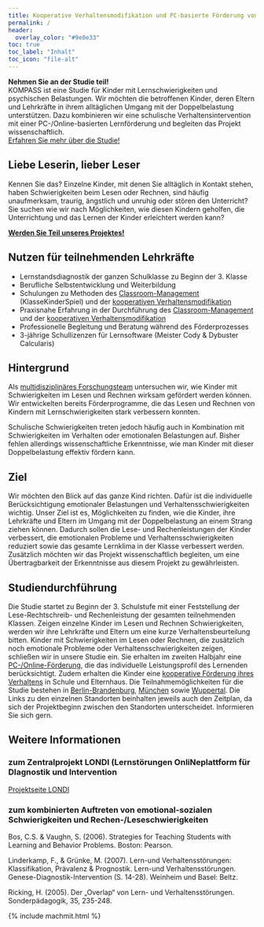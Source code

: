 ```yaml
---
title: Kooperative Verhaltensmodifikation und PC-basierte Förderung von Verhaltensauffälligkeiten und Schulschwierigkeiten
permalink: /
header:
  overlay_color: "#9e0e33"
toc: true
toc_label: "Inhalt"
toc_icon: "file-alt"
---
```


<aside class="notice--primary">
  <strong> Nehmen Sie an der Studie teil!</strong>
  <br> KOMPASS ist eine Studie für Kinder mit Lernschwierigkeiten und psychischen Belastungen. Wir möchten die betroffenen Kinder, deren Eltern und Lehrkräfte in ihrem alltäglichen Umgang mit der Doppelbelastung unterstützen.
  Dazu kombinieren wir eine schulische Verhaltensintervention mit einer PC-/Online-basierten Lernförderung und begleiten das Projekt wissenschaftlich.
  <br> <a href="{{ '/ueber-die-studie/' | absolute_url }}">Erfahren Sie mehr über die Studie! </a>
</aside>

## Liebe Leserin, lieber Leser
Kennen Sie das? Einzelne Kinder, mit denen Sie alltäglich in Kontakt stehen, haben Schwierigkeiten beim Lesen oder Rechnen, sind häufig unaufmerksam, traurig, ängstlich und unruhig oder stören den Unterricht?
Sie suchen wie wir nach Möglichkeiten, wie diesen Kindern geholfen, die Unterrichtung und das Lernen der Kinder erleichtert werden kann?  

<aside class="notice--info">
  <strong>
    <a href="{{ '/team/' | absolute_url }}">Werden Sie Teil unseres Projektes!</a>
  </strong>
</aside>

## Nutzen für teilnehmenden Lehrkräfte
-	Lernstandsdiagnostik der ganzen Schulklasse zu Beginn der 3. Klasse
- Berufliche Selbstentwicklung und Weiterbildung
- Schulungen zu Methoden des [Classroom-Management](http://www.kompass-forschung.de/ueber-die-studie/interventionen/#ii-pc-gest%C3%BCtzte-f%C3%B6rderung-der-schulischen-leistungsschw%C3%A4chen) (KlasseKinderSpiel) und der [kooperativen Verhaltensmodifikation](http://www.kompass-forschung.de/ueber-die-studie/interventionen/#ii-pc-gest%C3%BCtzte-f%C3%B6rderung-der-schulischen-leistungsschw%C3%A4chen)
- Praxisnahe Erfahrung in der Durchführung des [Classroom-Management](http://www.kompass-forschung.de/ueber-die-studie/interventionen/#ii-pc-gest%C3%BCtzte-f%C3%B6rderung-der-schulischen-leistungsschw%C3%A4chen) und der [kooperativen Verhaltensmodifikation](http://www.kompass-forschung.de/ueber-die-studie/interventionen/#ii-pc-gest%C3%BCtzte-f%C3%B6rderung-der-schulischen-leistungsschw%C3%A4chen)
- Professionelle Begleitung und Beratung während des Förderprozesses
- 3-jährige Schullizenzen für Lernsoftware (Meister Cody & Dybuster Calcularis)

## Hintergrund
Als [multidisziplinäres Forschungsteam](http://www.kompass-forschung.de/team/) untersuchen wir, wie Kinder mit Schwierigkeiten im Lesen und Rechnen wirksam gefördert werden können. Wir entwickelten bereits Förderprogramme, die das Lesen und Rechnen von Kindern mit Lernschwierigkeiten stark verbessern konnten. 

Schulische Schwierigkeiten treten jedoch häufig auch in Kombination mit Schwierigkeiten im Verhalten oder emotionalen Belastungen auf. Bisher fehlen allerdings wissenschaftliche Erkenntnisse, wie man Kinder mit dieser Doppelbelastung effektiv fördern kann.

## Ziel
Wir möchten den Blick auf das ganze Kind richten. Dafür ist die individuelle Berücksichtigung emotionaler Belastungen und Verhaltensschwierigkeiten wichtig. 
Unser Ziel ist es, Möglichkeiten zu finden, wie die Kinder, ihre Lehrkräfte und Eltern im Umgang mit der Doppelbelastung an einem Strang ziehen können. 
Dadurch sollen die Lese- und Rechenleistungen der Kinder verbessert, die emotionalen Probleme und Verhaltensschwierigkeiten reduziert sowie das gesamte Lernklima in der Klasse verbessert werden.
Zusätzlich möchten wir das Projekt wissenschaftlich begleiten, um eine Übertragbarkeit der Erkenntnisse aus diesem Projekt zu gewährleisten. 

## Studiendurchführung
Die Studie startet zu Beginn der 3. Schulstufe mit einer Feststellung der Lese-Rechtschreib- und Rechenleistung der gesamten teilnehmenden Klassen.
Zeigen einzelne Kinder im Lesen und Rechnen Schwierigkeiten, werden wir ihre Lehrkräfte und Eltern um eine kurze Verhaltensbeurteilung bitten.
Kinder mit Schwierigkeiten im Lesen oder Rechnen, die zusätzlich noch emotionale Probleme oder Verhaltensschwierigkeiten zeigen, schließen wir in unsere Studie ein. 
Sie erhalten im zweiten Halbjahr eine [PC-/Online-Förderung](http://www.kompass-forschung.de/ueber-die-studie/interventionen/#ii-pc-gest%C3%BCtzte-f%C3%B6rderung-der-schulischen-leistungsschw%C3%A4chen), die das individuelle Leistungsprofil des Lernenden berücksichtigt. Zudem erhalten die Kinder eine [kooperative Förderung ihres Verhaltens](http://www.kompass-forschung.de/ueber-die-studie/interventionen/#ii-pc-gest%C3%BCtzte-f%C3%B6rderung-der-schulischen-leistungsschw%C3%A4chen) in Schule und Elternhaus.
Die Teilnahmemöglichkeiten für die Studie bestehen in [Berlin-Brandenburg](http://www.kompass-forschung.de/projektablauf/berlin-brandenburg/), [München](http://www.kompass-forschung.de/projektablauf/muenchen) sowie [Wuppertal](http://www.kompass-forschung.de/projektablauf/wuppertal). Die Links zu den einzelnen Standorten beinhalten jeweils auch den Zeitplan, da sich der Projektbeginn zwischen den Standorten unterscheidet. Informieren Sie sich gern.

## Weitere Informationen
### zum Zentralprojekt LONDI (Lernstörungen OnliNeplattform für DIagnostik und Intervention
[Projektseite LONDI](https://www.dipf.de/de/forschung/aktuelle-projekte/OnDiFoe-einrichtung-einer-online-plattform-zur-diagnostik-und-foerderung-von-kindern-mit-lernstoerungen)

### zum kombinierten Auftreten von emotional-sozialen Schwierigkeiten und Rechen-/Leseschwierigkeiten
Bos, C.S. & Vaughn, S. (2006). Strategies for Teaching Students with Learning and Behavior Problems. Boston: Pearson.

Linderkamp, F., & Grünke, M. (2007). Lern-und Verhaltensstörungen: Klassifikation, Prävalenz & Prognostik. Lern-und Verhaltensstörungen. Genese-Diagnostik-Intervention (S. 14-28). Weinheim und Basel: Beltz.

Ricking, H. (2005). Der „Overlap“ von Lern- und Verhaltensstörungen. Sonderpädagogik, 35, 235-248.

{% include machmit.html %}

